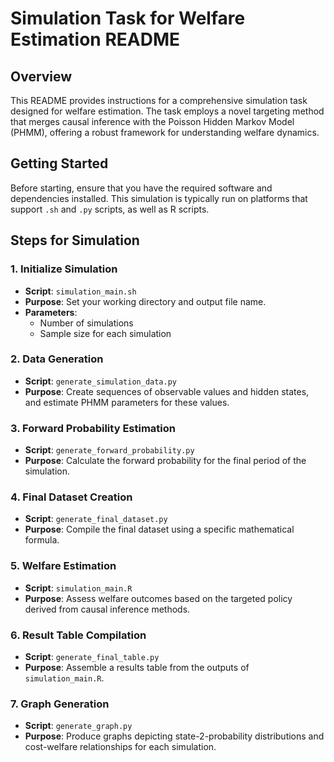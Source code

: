 # Simulation Task for Welfare Estimation README

## Overview
This README provides instructions for a comprehensive simulation task designed for welfare estimation. The task employs a novel targeting method that merges causal inference with the Poisson Hidden Markov Model (PHMM), offering a robust framework for understanding welfare dynamics.

## Getting Started
Before starting, ensure that you have the required software and dependencies installed. This simulation is typically run on platforms that support `.sh` and `.py` scripts, as well as R scripts.

## Steps for Simulation

### 1. Initialize Simulation
- **Script**: `simulation_main.sh`
- **Purpose**: Set your working directory and output file name.
- **Parameters**:
  - Number of simulations
  - Sample size for each simulation

### 2. Data Generation
- **Script**: `generate_simulation_data.py`
- **Purpose**: Create sequences of observable values and hidden states, and estimate PHMM parameters for these values.

### 3. Forward Probability Estimation
- **Script**: `generate_forward_probability.py`
- **Purpose**: Calculate the forward probability for the final period of the simulation.

### 4. Final Dataset Creation
- **Script**: `generate_final_dataset.py`
- **Purpose**: Compile the final dataset using a specific mathematical formula.

### 5. Welfare Estimation
- **Script**: `simulation_main.R`
- **Purpose**: Assess welfare outcomes based on the targeted policy derived from causal inference methods.

### 6. Result Table Compilation
- **Script**: `generate_final_table.py`
- **Purpose**: Assemble a results table from the outputs of `simulation_main.R`.

### 7. Graph Generation
- **Script**: `generate_graph.py`
- **Purpose**: Produce graphs depicting state-2-probability distributions and cost-welfare relationships for each simulation.
